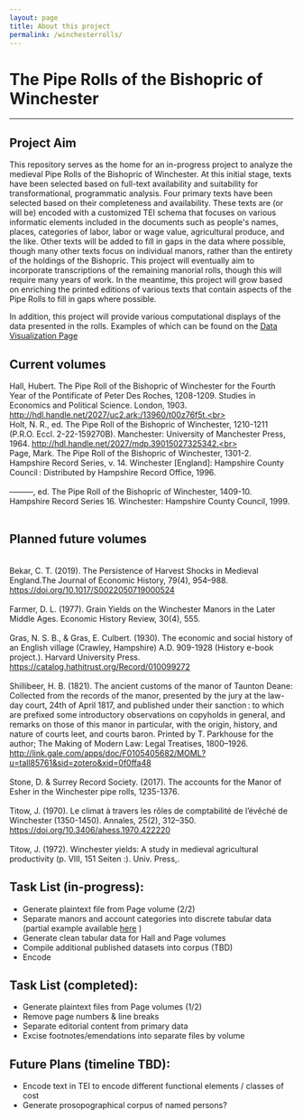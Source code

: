 ```yaml
---
layout: page
title: About this project
permalink: /winchesterrolls/
---
```


# The Pipe Rolls of the Bishopric of Winchester
***

## Project Aim
This repository serves as the home for an in-progress project to analyze the medieval Pipe Rolls of the Bishopric of Winchester. At this initial stage, texts have been selected based on full-text availability and suitability for transformational, programmatic analysis. Four primary texts have been selected based on their completeness and availability. These texts are (or will be) encoded with a customized TEI schema that focuses on various informatic elements included in the documents such as people's names, places, categories of labor, labor or wage value, agricultural produce, and the like. Other texts will be added to fill in gaps in the data where possible, though many other texts focus on individual manors, rather than the entirety of the holdings of the Bishopric. This project will eventually aim to incorporate transcriptions of the remaining manorial rolls, though this will require many years of work. In the meantime, this project will grow based on enriching the printed editions of various texts that contain aspects of the Pipe Rolls to fill in gaps where possible.

In addition, this project will provide various computational displays of the data presented in the rolls. Examples of which can be found on the [Data Visualization Page](../visualization/)




## Current volumes
Hall, Hubert. The Pipe Roll of the Bishopric of Winchester for the Fourth Year of the Pontificate of Peter Des Roches, 1208-1209. Studies in Economics and Political Science. London, 1903. http://hdl.handle.net/2027/uc2.ark:/13960/t00z76f5t.<br>
<br>
Holt, N. R., ed. The Pipe Roll of the Bishopric of Winchester, 1210-1211 (P.R.O. Eccl. 2-22-159270B). Manchester: University of Manchester Press, 1964. http://hdl.handle.net/2027/mdp.39015027325342.<br>
<br>
Page, Mark. The Pipe Roll of the Bishopric of Winchester, 1301-2. Hampshire Record Series, v. 14. Winchester [England]: Hampshire County Council : Distributed by Hampshire Record Office, 1996.<br>
<br>
———, ed. The Pipe Roll of the Bishopric of Winchester, 1409-10. Hampshire Record Series 16. Winchester: Hampshire County Council, 1999.<br>
<br>


## Planned future volumes
<br>Bekar, C. T. (2019). The Persistence of Harvest Shocks in Medieval England.The Journal of Economic History, 79(4), 954–988. https://doi.org/10.1017/S0022050719000524
<br>
<br>Farmer, D. L. (1977). Grain Yields on the Winchester Manors in the Later Middle Ages. Economic History Review, 30(4), 555.
<br>
<br>Gras, N. S. B., & Gras, E. Culbert. (1930). The economic and social history of an English village (Crawley, Hampshire) A.D. 909-1928 (History e-book project.). Harvard University Press. https://catalog.hathitrust.org/Record/010099272
<br>
<br>Shillibeer, H. B. (1821). The ancient customs of the manor of Taunton Deane: Collected from the records of the manor, presented by the jury at the law-day court, 24th of April 1817, and published under their sanction : to which are prefixed some introductory observations on copyholds in general, and remarks on those of this manor in particular, with the origin, history, and nature of courts leet, and courts baron. Printed by T. Parkhouse for the author; The Making of Modern Law: Legal Treatises, 1800–1926. http://link.gale.com/apps/doc/F0105405682/MOML?u=tall85761&sid=zotero&xid=0f0ffa48
<br>
<br>Stone, D. & Surrey Record Society. (2017). The accounts for the Manor of Esher in the Winchester pipe rolls, 1235-1376.
<br>
<br>Titow, J. (1970). Le climat à travers les rôles de comptabilité de l’évêché de Winchester (1350-1450). Annales, 25(2), 312–350. https://doi.org/10.3406/ahess.1970.422220
<br>
<br>Titow, J. (1972). Winchester yields: A study in medieval agricultural productivity (p. VIII, 151 Seiten :). Univ. Press,.



## Task List (in-progress):
- Generate plaintext file from Page volume (2/2)
- Separate manors and account categories into discrete tabular data \(partial example available [here](https://github.com/comp-methods-fsu-2021/hunter_winchesterrolls/blob/master/1208-1209_Holt/1208-1209_Holt_z_tabularExperiment-openRefine.tsv) \)
- Generate clean tabular data for Hall and Page volumes
- Compile additional published datasets into corpus (TBD)
- Encode




## Task List (completed):
- Generate plaintext files from Page volumes (1/2)
- Remove page numbers & line breaks 
- Separate editorial content from primary data
- Excise footnotes/emendations into separate files by volume

## Future Plans (timeline TBD):
- Encode text in TEI to encode different functional elements / classes of cost
- Generate prosopographical corpus of named persons?


